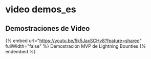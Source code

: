 # video demos\_es

## Demostraciones de Video

{% embed url="https://youtu.be/5k5JaxSCHv8?feature=shared" fullWidth="false" %}
Demostración MVP de Lightning Bounties
{% endembed %}

<figure><img src="https://media.giphy.com/media/ELdhh2TAeFEam7FA1a/giphy.gif?cid=ecf05e47imi0adhclgpjxo5htcfx0jpje6nqt7ufatom3xfs&#x26;ep=v1_gifs_search&#x26;rid=giphy.gif&#x26;ct=g" alt=""><figcaption></figcaption></figure>

